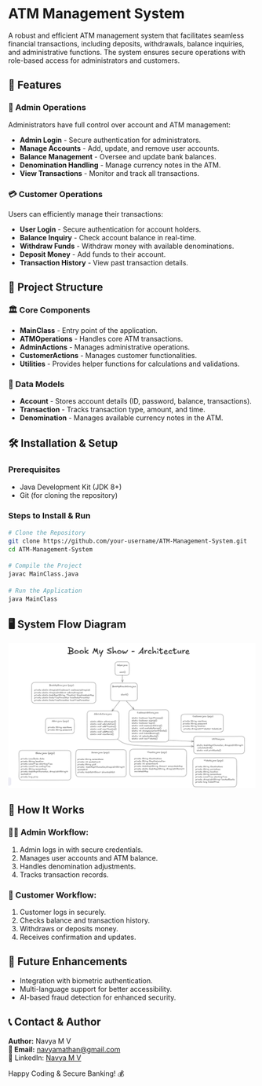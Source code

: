 # ATM Management System

A robust and efficient ATM management system that facilitates seamless financial transactions, including deposits, withdrawals, balance inquiries, and administrative functions. The system ensures secure operations with role-based access for administrators and customers.

## 📌 Features

### 🏦 Admin Operations

Administrators have full control over account and ATM management:

- **Admin Login** - Secure authentication for administrators.
- **Manage Accounts** - Add, update, and remove user accounts.
- **Balance Management** - Oversee and update bank balances.
- **Denomination Handling** - Manage currency notes in the ATM.
- **View Transactions** - Monitor and track all transactions.

### 💳 Customer Operations

Users can efficiently manage their transactions:

- **User Login** - Secure authentication for account holders.
- **Balance Inquiry** - Check account balance in real-time.
- **Withdraw Funds** - Withdraw money with available denominations.
- **Deposit Money** - Add funds to their account.
- **Transaction History** - View past transaction details.

## 📂 Project Structure

### 🏛 Core Components

- **MainClass** - Entry point of the application.
- **ATMOperations** - Handles core ATM transactions.
- **AdminActions** - Manages administrative operations.
- **CustomerActions** - Manages customer functionalities.
- **Utilities** - Provides helper functions for calculations and validations.

### 📌 Data Models

- **Account** - Stores account details (ID, password, balance, transactions).
- **Transaction** - Tracks transaction type, amount, and time.
- **Denomination** - Manages available currency notes in the ATM.

## 🛠 Installation & Setup

### Prerequisites

- Java Development Kit (JDK 8+)
- Git (for cloning the repository)

### Steps to Install & Run

```sh
# Clone the Repository
git clone https://github.com/your-username/ATM-Management-System.git
cd ATM-Management-System

# Compile the Project
javac MainClass.java

# Run the Application
java MainClass
```

## 🖥 System Flow Diagram

![BookMyShow Architecture](https://github.com/Navyamathan/BookMyShow/blob/main/BookMyShow/BookMyShow.png)

## 🔄 How It Works

### 👨‍💼 Admin Workflow:

1. Admin logs in with secure credentials.
2. Manages user accounts and ATM balance.
3. Handles denomination adjustments.
4. Tracks transaction records.

### 👤 Customer Workflow:

1. Customer logs in securely.
2. Checks balance and transaction history.
3. Withdraws or deposits money.
4. Receives confirmation and updates.

## 🚀 Future Enhancements

- Integration with biometric authentication.
- Multi-language support for better accessibility.
- AI-based fraud detection for enhanced security.

## 📞 Contact & Author

**Author:** Navya M V  
**📧 Email:** navyamathan@gmail.com  
🔗 LinkedIn: [Navya M V](https://www.linkedin.com/in/navya-m-v-55515b353/)  

Happy Coding & Secure Banking! 💰

